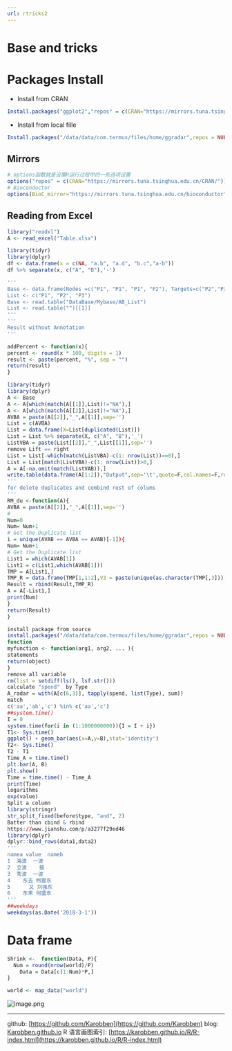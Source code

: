 ```yaml
---
url: rtricks2
---
```


# Base and tricks


<a name="osNch"></a>
# Packages Install

- Install from CRAN
```r
Install.packages("ggplot2","repos" = c(CRAN="https://mirrors.tuna.tsinghua.edu.cn/CRAN/"))
```
- Install from local fille
```R
Install.packages("/data/data/com.termux/files/home/ggradar",repos = NULL)
```

## Mirrors
```r
# options函数就是设置R运行过程中的一些选项设置
options("repos" = c(CRAN="https://mirrors.tuna.tsinghua.edu.cn/CRAN/"))
# Bioconductor
options(BioC_mirror="https://mirrors.tuna.tsinghua.edu.cn/bioconductor")
```
<a name="Bg1g4"></a>
## Reading from Excel
```r
library("readxl")
A <- read_excel("Table.xlsx")
```

```r
library(tidyr)
library(dplyr)
df <- data.frame(x = c(NA, "a.b", "a.d", "b.c","a-b"))
df %>% separate(x, c("A", "B"),'-')
```

```R
'''
Base <- data.frame(Nodes =c("P1", "P1", "P1", "P2"), Targets=c("P2","P3","P4","P1"))
List <- c("P1", "P2", "P3")
Base <- read.table("DataBase/Mybase/AB_List")
List <- read.table("")[[1]]
'''
'''
Result without Annotation
'''

addPercent <- function(x){
percent <- round(x * 100, digits = 1)
result <- paste(percent, "%", sep = "")
return(result)
}

library(tidyr)
library(dplyr)
A <- Base
A <- A[which(match(A[[1]],List)!="NA"),]
A <- A[which(match(A[[2]],List)!="NA"),]
AVBA = paste(A[[2]],"_",A[[1]],sep='')
List = c(AVBA)
List = data.frame(X=List[duplicated(List)])
List = List %>% separate(X, c("A", "B"),'_')
ListVBA = paste(List[[2]],"_",List[[1]],sep='')
remove Lift == right
List = List[-which(match(ListVBA)-c(1: nrow(List))==0),]
List = List[match(ListVBA)-c(1: nrow(List))>0,]
A = A[-na.omit(match(ListVAB)),]
write.table(data.frame(A[1:2]),"Output",sep='\t',quote=F,col.names=F,row.names=F)
'''
for delete duplicates and combind rest of colums
'''
RM_du <-function(A){
AVBA = paste(A[[2]],"_",A[[1]],sep='')
#
Num=0
Num= Num+1
# Get the Duplicate list
i = unique(AVAB == AVBA == AVAB)[-1]){
Num= Num+1
# Get the Duplicate list
List1 = which(AVAB[1])
List1 = c(List1,which(AVAB[1]))
TMP = A[List1,]
TMP_R = data.frame(TMP[1,1:2],V3 = paste(unique(as.character(TMP[,3])), collapse='|'))
Result = rbind(Result,TMP_R)
A = A[-List1,]
print(Num)
}
return(Result)
}
```

```r
install package from source
install.packages("/data/data/com.termux/files/home/ggradar",repos = NULL)
function
myfunction <- function(arg1, arg2, ... ){
statements
return(object)
}
remove all variable
rm(list = setdiff(ls(), lsf.str()))
calculate "spend"  by Type
A_radar = with(A[c(6,3)], tapply(spend, list(Type), sum))
match
c('aa','ab','c') %in% c('aa','c')
##system.time()
I = 0
system.time(for(i in (1:1000000000)){I = I + i})
T1<- Sys.time()
ggplot() + geom_bar(aes(x=A,y=B),stat='identity')
T2<- Sys.time()
T2 - T1
Time_A = time.time()
plt.bar(A, B)
plt.show()
Time = time.time() - Time_A
print(Time)
logarithms
exp(value)
Split a column
library(stringr)
str_split_fixed(before$type, "and", 2)
Batter than cbind & rbind
https://www.jianshu.com/p/a3277f29ed46
library(dplyr)
dplyr::bind_rows(data1,data2)
'''
namea value  nameb
1  海波  一波   
2  立波    接   
3  秀波  一波   
4    东去 柯震东
5      又 刘强东
6    东来 何盛东
'''
##weekdays
weekdays(as.Date('2018-3-1'))
```

# Data frame


```R
Shrink <-  function(Data, P){
  Num = round(nrow(world)/P)
	Data = Data[c(1:Num)*P,]
}
```

```R
world <- map_data("world")
```

![image.png](https://cdn.nlark.com/yuque/0/2020/png/691897/1580007783801-b9ff0a91-0801-49f0-959f-16830969c90e.png#align=left&display=inline&height=264&name=image.png&originHeight=264&originWidth=236&size=22009&status=done&style=none&width=236)<br />





---
github: [https://github.com/Karobben](https://github.com/Karobben)
blog: [Karobben.github.io](http://Karobben.github.io)
R 语言画图索引: [https://karobben.github.io/R/R-index.html](https://karobben.github.io/R/R-index.html)
